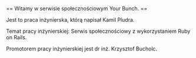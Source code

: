 == Witamy w serwisie społecznościowym Your Bunch. ==

 Jest to praca inżynierska, którą napisał Kamil Pludra.

 Temat pracy inżynierskiej: Serwis społecznościowy z wykorzystaniem Ruby on Rails.

 Promotorem pracy inżynierskiej jest dr inż. Krzysztof Bucholc.

